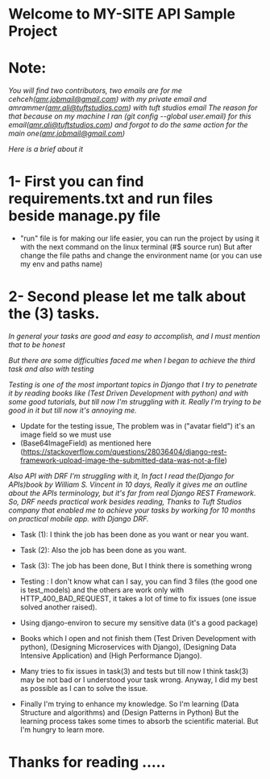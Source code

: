 # Welcome to MY-SITE API Sample Project

# Note:

*You will find two contributors, two emails are for me cehceh(amr.jobmail@gmail.com) with my private email and amrammer(amr.ali@tuftstudios.com) with tuft studios email*
*The reason for that because on my machine I ran (git config --global user.email) for this email(amr.ali@tuftstudios.com) and forgot to do the same action for the main one(amr.jobmail@gmail.com)*


 *Here is a brief about it*

# 1- First you can find requirements.txt and run files beside manage.py file 

  - "run" file is for making our life easier, you can run the project by using it with the next 
    command on the linux terminal (#$ source run)
    But after change the file paths and change the environment name (or you can use my env and paths name)
  
# 2- Second please let me talk about the (3) tasks.
  *In general your tasks are good and easy to accomplish, and I must mention that to be honest*

  *But there are some difficulties faced me when I began to achieve the third task and also with testing*

  *Testing is one of the most important topics in Django that I try to penetrate it by reading books like (Test Driven Development with python) and with some good tutorials, but till now I'm struggling with it. Really I'm trying to be good in it but till now it's annoying me.*
  - Update for the testing issue, The problem was in ("avatar field") it's an image field so we must use 
  - (Base64ImageField) as mentioned here (https://stackoverflow.com/questions/28036404/django-rest-framework-upload-image-the-submitted-data-was-not-a-file)  

  *Also API with DRF I'm struggling with it, In fact I read the(Django for APIs)book by William S. Vincent in 10 days,*
  *Really it gives me an outline about the APIs terminology, but it's far from real Django REST Framework.*
  *So, DRF needs practical work besides reading, Thanks to Tuft Studios company that enabled me to achieve your tasks by working for 10 months on practical mobile app. with Django DRF.*

  - Task (1): I think the job has been done as you want or near you want.

  - Task (2): Also the job has been done as you want.

  - Task (3): The job has been done, But I think there is something wrong 

  - Testing : I don't know what can I say, you can find 3 files (the good one is test_models) and the others are work only with HTTP_400_BAD_REQUEST, it takes a lot of time to fix issues (one issue solved another raised).

  - Using django-environ to secure my sensitive data (it's a good package)

  - Books which I open and not finish them (Test Driven Development with python), (Designing Microservices with Django), (Designing Data Intensive Application) and (High Performance Django).

  - Many tries to fix issues in task(3) and tests but till now I think task(3) may be not bad or I understood your task wrong. Anyway, I did my best as possible as I can to solve the issue.  

  - Finally I'm trying to enhance my knowledge. So I'm learning (Data Structure and algorithms) and (Design Patterns in Python) But the learning process takes some times to absorb the scientific material. But I'm hungry to learn more. 
  


# Thanks for reading .....
